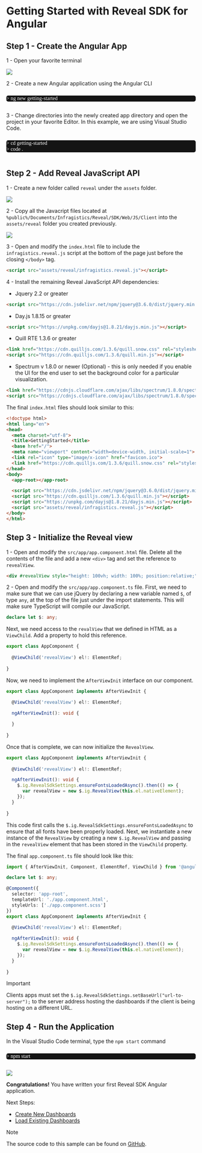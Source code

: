 # Getting Started with Reveal SDK for Angular

## Step 1 - Create the Angular App

1 - Open your favorite terminal

![](images/getting-started-angular-terminal.jpg)

2 - Create a new Angular application using the Angular CLI

<pre style="background:#141414;color:white;display:inline-block;padding:16x;margin-top:10px;font-family:'Consolas';border-radius:5px;width:100%">
> ng new getting-started
</pre>

3 - Change directories into the newly created app directory and open the project in your favorite Editor. In this example, we are using Visual Studio Code.

<pre style="background:#141414;color:white;display:inline-block;padding:16x;margin-top:10px;font-family:'Consolas';border-radius:5px;width:100%">
> cd getting-started
> code .
</pre>

## Step 2 - Add Reveal JavaScript API

1 - Create a new folder called `reveal` under the `assets` folder.

![](images/angular-create-reveal-folder.jpg)

2 - Copy all the Javacript files located at `%public%/Documents/Infragistics/Reveal/SDK/Web/JS/Client` into the `assets/reveal` folder you created previously.

![](images/angular-copy-reveal-files.jpg)

3 - Open and modify the `index.html` file to include the `infragistics.reveal.js` script at the bottom of the page just before the closing `</body>` tag.

```html
<script src="assets/reveal/infragistics.reveal.js"></script>
```

4 - Install the remaining Reveal JavaScript API dependencies:

- Jquery 2.2 or greater

```html
<script src="https://cdn.jsdelivr.net/npm/jquery@3.6.0/dist/jquery.min.js"></script>
```
- Day.js 1.8.15 or greater

```html
<script src="https://unpkg.com/dayjs@1.8.21/dayjs.min.js"></script>
```

- Quill RTE 1.3.6 or greater

```html
<link href="https://cdn.quilljs.com/1.3.6/quill.snow.css" rel="stylesheet" type="text/css">    
<script src="https://cdn.quilljs.com/1.3.6/quill.min.js"></script>
```

- Spectrum v 1.8.0 or newer (Optional) - this is only needed if you enable the UI for the end user to set the background color for a particular visualization.

``` html
<link href="https://cdnjs.cloudflare.com/ajax/libs/spectrum/1.8.0/spectrum.min.css" rel="stylesheet" type="text/css" >
<script src="https://cdnjs.cloudflare.com/ajax/libs/spectrum/1.8.0/spectrum.min.js"></script>
```

The final `index.html` files should look similar to this:

```html
<!doctype html>
<html lang="en">
<head>
  <meta charset="utf-8">
  <title>GettingStarted</title>
  <base href="/">
  <meta name="viewport" content="width=device-width, initial-scale=1">
  <link rel="icon" type="image/x-icon" href="favicon.ico">
  <link href="https://cdn.quilljs.com/1.3.6/quill.snow.css" rel="stylesheet" type="text/css">    
</head>
<body>
  <app-root></app-root>

  <script src="https://cdn.jsdelivr.net/npm/jquery@3.6.0/dist/jquery.min.js"></script>
  <script src="https://cdn.quilljs.com/1.3.6/quill.min.js"></script>
  <script src="https://unpkg.com/dayjs@1.8.21/dayjs.min.js"></script>
  <script src="assets/reveal/infragistics.reveal.js"></script>
</body>
</html>
```

## Step 3 - Initialize the Reveal view

1 - Open and modify the `src/app/app.component.html` file. Delete all the contents of the file and add a new `<div>` tag and set the reference to `revealView`.

```html
<div #revealView style="height: 100vh; width: 100%; position:relative;"></div>
```

2 - Open and modify the `src/app/app.component.ts` file.  First, we need to make sure that we can use jQuery by declaring a new variable named `$`, of type `any`, at the top of the file just under the import statements. This will make sure TypeScript will compile our JavaScript.

```ts
declare let $: any;
```

Next, we need access to the `revalView` that we defined in HTML as a `ViewChild`. Add a property to hold this reference.

```ts
export class AppComponent {
  
  @ViewChild('revealView') el!: ElementRef;
  
}
```

Now, we need to implement the `AfterViewInit` interface on our component.

```ts
export class AppComponent implements AfterViewInit {
  
  @ViewChild('revealView') el!: ElementRef;

  ngAfterViewInit(): void {

  }
  
}
```

Once that is complete, we can now initialize the `RevealView`.

```ts
export class AppComponent implements AfterViewInit {
  
  @ViewChild('revealView') el!: ElementRef;

  ngAfterViewInit(): void {
    $.ig.RevealSdkSettings.ensureFontsLoadedAsync().then(() => {
      var revealView = new $.ig.RevealView(this.el.nativeElement);
    }); 
  }
  
}
```

This code first calls the `$.ig.RevealSdkSettings.ensureFontsLoadedAsync` to ensure that all fonts have been properly loaded. Next, we instantiate a new instance of the `RevealView` by creating a new `$.ig.RevealView` and passing in the `revealView` element that has been stored in the `ViewChild` property.

The final `app.component.ts` file should look like this:

```ts
import { AfterViewInit, Component, ElementRef, ViewChild } from '@angular/core';

declare let $: any;

@Component({
  selector: 'app-root',
  templateUrl: './app.component.html',
  styleUrls: ['./app.component.scss']
})
export class AppComponent implements AfterViewInit {
  
  @ViewChild('revealView') el!: ElementRef;

  ngAfterViewInit(): void {
    $.ig.RevealSdkSettings.ensureFontsLoadedAsync().then(() => {
      var revealView = new $.ig.RevealView(this.el.nativeElement);
    }); 
  }
  
}
```

> [!IMPORTANT]
> Clients apps must set the `$.ig.RevealSdkSettings.setBaseUrl("url-to-server");` to the server address hosting the dashboards if the client is being hosting on a different URL.

## Step 4 - Run the Application

In the Visual Studio Code terminal, type the `npm start` command

<pre style="background:#141414;color:white;display:inline-block;padding:16x;margin-top:10px;font-family:'Consolas';border-radius:5px;width:100%">
> npm start
</pre>

![](images/angular-app-running.jpg)

**Congratulations!** You have written your first Reveal SDK Angular application.

Next Steps:
- [Create New Dashboards](creating-dashboards.md)
- [Load Existing Dashboards](loading-dashboards.md)

> [!NOTE]
> The source code to this sample can be found on [GitHub](https://github.com/RevealBi/sdk-samples-angular/tree/main/01-GettingStarted).
